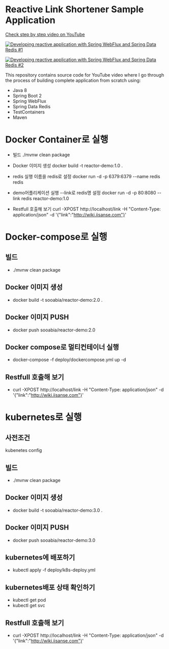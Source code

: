 # Reactive Link Shortener Sample Application

[Check step by step video on YouTube](https://www.youtube.com/watch?v=J9jQoFiP41A)

[![Developing reactive application with Spring WebFlux and Spring Data Redis #1](https://img.youtube.com/vi/KrxXdnCxiFg/0.jpg)](https://www.youtube.com/watch?v=KrxXdnCxiFg)

[![Developing reactive application with Spring WebFlux and Spring Data Redis #2](https://img.youtube.com/vi/fTIttl-Z4mk/0.jpg)](https://www.youtube.com/watch?v=fTIttl-Z4mk)

This repository contains source code for YouTube video where I go through the process of building complete application
from scratch using:

- Java 8
- Spring Boot 2
- Spring WebFlux
- Spring Data Redis
- TestContainers
- Maven

# Docker Container로 실행

- 빌드
./mvnw clean package

- Docker 이미지 생성
docker build -t reactor-demo:1.0 .

- redis 실행 이름을 redis로 설정
docker run -d -p 6379:6379 --name redis redis

- demo어플리케이션 실행 --link로 redis명 설정
docker run -d -p 80:8080 --link redis reactor-demo:1.0

- Restfull 호출해 보기
curl -XPOST http://localhost/link -H "Content-Type: application/json" -d '{"link":"http://wiki.iisanse.com"}'


# Docker-compose로 실행
## 빌드
- ./mvnw clean package

## Docker 이미지 생성
- docker build -t sooabia/reactor-demo:2.0 .

## Docker 이미지 PUSH
- docker push sooabia/reactor-demo:2.0

## Docker compose로 멀티컨테이너 실행
- docker-compose -f deploy/dockercompose.yml up -d

## Restfull 호출해 보기
- curl -XPOST http://localhost/link -H "Content-Type: application/json" -d '{"link":"http://wiki.iisanse.com"}'

# kubernetes로 실행
## 사전조건
kubenetes config

## 빌드
- ./mvnw clean package

## Docker 이미지 생성
- docker build -t sooabia/reactor-demo:3.0 .

## Docker 이미지 PUSH
- docker push sooabia/reactor-demo:3.0

## kubernetes에 배포하기
- kubectl apply -f deploy/k8s-deploy.yml

## kubernetes배포 상태 확인하기 
- kubectl get pod
- kubectl get svc

## Restfull 호출해 보기
- curl -XPOST http://localhost/link -H "Content-Type: application/json" -d '{"link":"http://wiki.iisanse.com"}'
